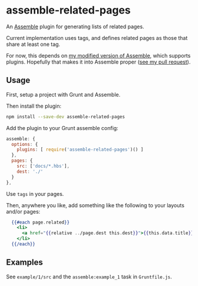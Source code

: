 # assemble-related-pages

An [Assemble](http://assemble.io) plugin for generating lists of related pages. 

Current implementation uses tags, and defines related pages as those that share at least one tag.

For now, this depends on [my modified version of Assemble](https://github.com/adjohnson916/assemble), which supports plugins. Hopefully that makes it into Assemble proper ([see my pull request](https://github.com/assemble/assemble/pull/325)).

## Usage

First, setup a project with Grunt and Assemble.

Then install the plugin: 

```sh
npm install --save-dev assemble-related-pages
```

Add the plugin to your Grunt assemble config:

```js
assemble: {
  options: {
    plugins: [ require('assemble-related-pages')() ]
  },
  pages: {
    src: ['docs/*.hbs'],
    dest: './'
  }
},
```

Use `tags` in your pages.

Then, anywhere you like, add something like the following to your layouts and/or pages:

```handlebars
  {{#each page.related}}
    <li>
      <a href="{{relative ../page.dest this.dest}}">{{this.data.title}}</a>
    </li>
  {{/each}}
```

## Examples

See `example/1/src` and the `assemble:example_1` task in `Gruntfile.js`.